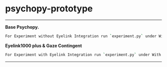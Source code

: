 # psychopy-prototype

---

**Base Psychopy.**

```bash
For Experiment without Eyelink Integration run `experiment.py` under Without Eyelink Directory
```



**Eyelink1000 plus & Gaze Contingent**

```bash
For Experiment with Eyelink Integration run `experiment.py` under With Eyelink Directory ~ Under development. 
```



---

